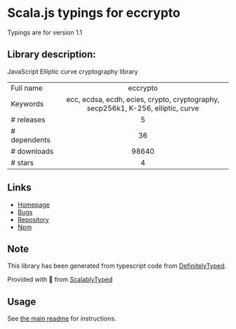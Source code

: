 
# Scala.js typings for eccrypto

Typings are for version 1.1

## Library description:
JavaScript Elliptic curve cryptography library

|                    |                 |
| ------------------ | :-------------: |
| Full name          | eccrypto |
| Keywords           | ecc, ecdsa, ecdh, ecies, crypto, cryptography, secp256k1, K-256, elliptic, curve |
| # releases         | 5 |
| # dependents       | 36 |
| # downloads        | 98640 |
| # stars            | 4 |

## Links
- [Homepage](https://github.com/bitchan/eccrypto)
- [Bugs](https://github.com/bitchan/eccrypto/issues)
- [Repository](https://github.com/bitchan/eccrypto)
- [Npm](https://www.npmjs.com/package/eccrypto)
    


## Note
This library has been generated from typescript code from [DefinitelyTyped](https://definitelytyped.org).

Provided with :purple_heart: from [ScalablyTyped](https://github.com/oyvindberg/ScalablyTyped)

## Usage
See [the main readme](../../readme.md) for instructions.



